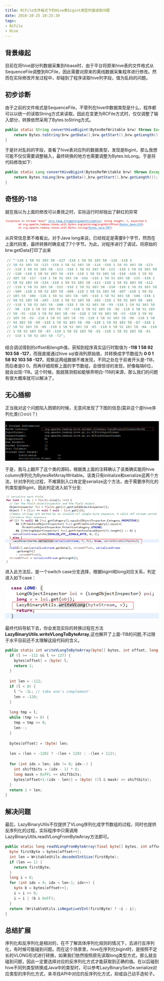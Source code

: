```yaml
---
title: RCFile文件格式下的Hive表bigint类型列值读取问题
date: 2016-10-25 10:25:39
tags: 
- RCFile
- Hive
---
```

## 背景缘起
目前在将hive部分列数据采集到hbase时，由于平台将原来hive表的文件格式从SequenceFile调整到RCFile，因此需要对原来的离线数据采集程序进行修改。然而在实际修改开发过程中，却碰到了程序读取hive列字段，值为乱码的问题。

## 初步诊断
由于之前的文件格式是SequenceFile，不管列在hive中数据类型是什么，程序都可以以统一的读取String方式来读取。因此在变更为RCFile方式时，仅仅调整了输入部分，转换依然采用了Bytes.toString方式。

```java
public static String convertHiveBigint(BytesRefWritable brw) throws Exception{
    return Bytes.toString(brw.getData(),brw.getStart(),brw.getLength());
}
```

于是针对乱码的字段，查看了hive表对应列的数据类型，发现是Bigint，那么我想可能不仅仅需要调整输入，最终转换的地方也需要调整为Bytes.toLong。于是将代码修改如下:

```java
public static Long convertHiveBigint(BytesRefWritable brw) throws Exception{
    return Bytes.toLong(brw.getData(),brw.getStart(),brw.getLength());
}
```

## 奇怪的-118
就在我以为上面的修改可以奏效之时，实际运行时却抛出了鲜红的异常

![异常信息](/images/exception.png)


从异常信息里不难看出，对于Java long来说，已经规定是需要8个字节，然而在上面代码里，最终转换时确变成了7个字节。为此，对程序进行了调试，将原始的brw.getData打印了出来

![原始字节数据](/images/bytesarray.png)

结合调试得到的offset和length值，获知到程序真实运行时取值为 **-118 1 58 92 103 58 -127**，而我直接通过hive sql查询列原始值，并转换成字节数组为 **0 0 1 58 92 103 58 -127**。观察这两组数据不难发现，不同之处在于前者开头是-118，而后者是0 0。而再仔细观察上面的字节数组，会很惊讶的发现，好像每隔6位，就会出现-118。这个时候，我就猜测假如能够弄明白-118的来源，那么我们的问题有很大概率就可以解决了。

## 无心插柳
正当我对这个问题陷入困顿的时候，无意间发现了下图的信息(莫非这个是hive序列化类(⊙o⊙)？)

![hive信息](/images/hive.png)

于是，我马上翻开了这个类的源码，根据类上面的注释确认了该类确实能将hive column序列化为BytesRefArrayWritable。该类只有initialize和serialize这两个方法，针对序列化过程，不难猜到入口肯定是serialize这个方法，由于需要序列化的列类型是Bigint，因此判定进入如下分支:

![序列化](/images/serialize.png)

进入此方法后，是一个switch case分支选择，根据bigint和long对应关系，判定进入如下case：

![Long](/images/caselong.png)

最终代码导航下去，你会发现实际的转换过程在方法**LazyBinaryUtils.writeVLongToByteArray**,这也解开了上面-118的问题,不过限于水平目前还不太理解这段代码的含义。


```java
public static int writeVLongToByteArray(byte[] bytes, int offset, long l) {
  if (l >= -112 && l <= 127) {
    bytes[offset] = (byte) l;
    return 1;
  }

  int len = -112;
  if (l < 0) {
    l ^= -1L; // take one's complement'
    len = -120;
  }

  long tmp = l;
  while (tmp != 0) {
    tmp = tmp >> 8;
    len--;
  }

  bytes[offset] = (byte) len;

  len = (len < -120) ? -(len + 120) : -(len + 112);

  for (int idx = len; idx != 0; idx--) {
    int shiftbits = (idx - 1) * 8;
    long mask = 0xFFL << shiftbits;
    bytes[offset+1-(idx - len)] = (byte) ((l & mask) >> shiftbits);
  }
  return 1 + len;
}
```

## 解决问题
最后，LazyBinaryUtils不仅提供了VLong序列化成字节数组的过程，同时也提供反序列化的过程，实际程序中只需调用LazyBinaryUtils.readVLongFromByteArray方法即可。

```java
public static long readVLongFromByteArray(final byte[] bytes, int offset) {
  byte firstByte = bytes[offset++];
  int len = WritableUtils.decodeVIntSize(firstByte);
  if (len == 1) {
    return firstByte;
  }
  long i = 0;
  for (int idx = 0; idx < len-1; idx++) {
    byte b = bytes[offset++];
    i = i << 8;
    i = i | (b & 0xFF);
  }
  return (WritableUtils.isNegativeVInt(firstByte) ? ~i : i);
}
```

## 总结扩展
序列化和反序列化是相对的，在不了解具体序列化规则的情况下，去进行反序列化，有时候可能碰到问题。而在这个场景里，hive在序列化bigint时，是按照不定长的VLONG形式进行转换，如果我们依然按照原先读取long类型方式，那么就会碰到问题，因此一定要选择对应的反序列化方式才能获取到正确的值。在以后碰到hive不同列类型转换成Java中的类型时，可以参考LazyBinarySerDe.serialize对应类型的序列化方式，来寻找API中对应的反序列化方式，抑或自己动手造轮子。